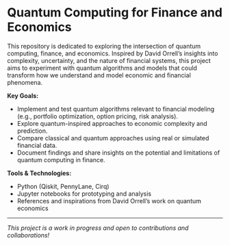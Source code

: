 

# Quantum Computing for Finance and Economics

This repository is dedicated to exploring the intersection of quantum computing, finance, and economics. Inspired by David Orrell’s insights into complexity, uncertainty, and the nature of financial systems, this project aims to experiment with quantum algorithms and models that could transform how we understand and model economic and financial phenomena.

**Key Goals:**
- Implement and test quantum algorithms relevant to financial modeling (e.g., portfolio optimization, option pricing, risk analysis).
- Explore quantum-inspired approaches to economic complexity and prediction.
- Compare classical and quantum approaches using real or simulated financial data.
- Document findings and share insights on the potential and limitations of quantum computing in finance.

**Tools & Technologies:**
- Python (Qiskit, PennyLane, Cirq)
- Jupyter notebooks for prototyping and analysis
- References and inspirations from David Orrell’s work on quantum economics

---

*This project is a work in progress and open to contributions and collaborations!*

